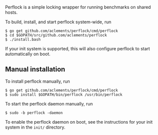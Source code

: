 Perflock is a simple locking wrapper for running benchmarks on shared
hosts.

To build, install, and start perflock system-wide, run

    $ go get github.com/aclements/perflock/cmd/perflock
    $ cd $GOPATH/src/github.com/aclements/perflock
    $ ./install.bash

If your init system is supported, this will also configure perflock to
start automatically on boot.

Manual installation
-------------------

To install perflock manually, run

    $ go get github.com/aclements/perflock/cmd/perflock
    $ sudo install $GOPATH/bin/perflock /usr/bin/perflock

To start the perflock daemon manually, run

    $ sudo -b perflock -daemon

To enable the perflock daemon on boot, see the instructions for your
init system in the `init/` directory.
